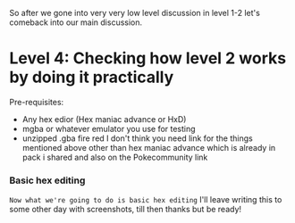 So after we gone into very very low level discussion in level 1-2 let's comeback into our main discussion.
# Level 4: Checking how level 2 works by doing it practically
Pre-requisites:
* Any hex edior (Hex maniac advance or HxD)
* mgba or whatever emulator you use for testing
* unzipped .gba fire red
I don't think you need link for the things mentioned above other than hex maniac advance which is already in pack i shared and also on the Pokecommunity link
### Basic hex editing
``Now what we're going to do is basic hex editing``
I'll leave writing this to some other day with screenshots, till then thanks but be ready!
